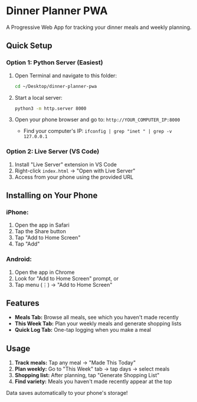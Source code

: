 # Dinner Planner PWA

A Progressive Web App for tracking your dinner meals and weekly planning.

## Quick Setup

### Option 1: Python Server (Easiest)
1. Open Terminal and navigate to this folder:
   ```bash
   cd ~/Desktop/dinner-planner-pwa
   ```

2. Start a local server:
   ```bash
   python3 -m http.server 8000
   ```

3. Open your phone browser and go to: `http://YOUR_COMPUTER_IP:8000`
   - Find your computer's IP: `ifconfig | grep "inet " | grep -v 127.0.0.1`

### Option 2: Live Server (VS Code)
1. Install "Live Server" extension in VS Code
2. Right-click `index.html` → "Open with Live Server"
3. Access from your phone using the provided URL

## Installing on Your Phone

### iPhone:
1. Open the app in Safari
2. Tap the Share button
3. Tap "Add to Home Screen"
4. Tap "Add"

### Android:
1. Open the app in Chrome
2. Look for "Add to Home Screen" prompt, or
3. Tap menu (⋮) → "Add to Home Screen"

## Features

- **Meals Tab:** Browse all meals, see which you haven't made recently
- **This Week Tab:** Plan your weekly meals and generate shopping lists
- **Quick Log Tab:** One-tap logging when you make a meal

## Usage

1. **Track meals:** Tap any meal → "Made This Today"
2. **Plan weekly:** Go to "This Week" tab → tap days → select meals
3. **Shopping list:** After planning, tap "Generate Shopping List"
4. **Find variety:** Meals you haven't made recently appear at the top

Data saves automatically to your phone's storage!